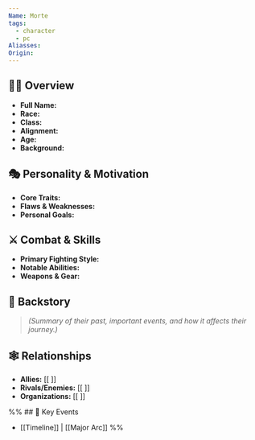 ```yaml
---
Name: Morte
tags:
  - character
  - pc
Aliasses: 
Origin:
---
```

## 🧑‍🎤 Overview
- **Full Name:**  
- **Race:**  
- **Class:**  
- **Alignment:**  
- **Age:**  
- **Background:**  

## 🎭 Personality & Motivation
- **Core Traits:**  
- **Flaws & Weaknesses:**  
- **Personal Goals:**  

## ⚔️ Combat & Skills
- **Primary Fighting Style:**  
- **Notable Abilities:**  
- **Weapons & Gear:**  

## 📖 Backstory
> *(Summary of their past, important events, and how it affects their journey.)*  

## 🕸️ Relationships
- **Allies:** [[ ]]
- **Rivals/Enemies:** [[ ]]
- **Organizations:** [[ ]]

%% ## 🔗 Key Events
- [[Timeline]] | [[Major Arc]]   %%
